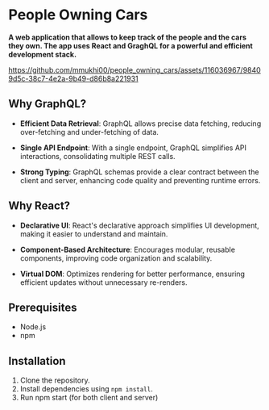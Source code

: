 # People Owning Cars
<strong> A web application that allows to keep track of the people and the cars they own. The app uses React and GraghQL for a powerful and efficient development stack. </strong>

https://github.com/mmukhi00/people_owning_cars/assets/116036967/98409d5c-38c7-4e2a-9b49-d86b8a221931

## Why GraphQL?

- **Efficient Data Retrieval**: GraphQL allows precise data fetching, reducing over-fetching and under-fetching of data.

- **Single API Endpoint**: With a single endpoint, GraphQL simplifies API interactions, consolidating multiple REST calls.

- **Strong Typing**: GraphQL schemas provide a clear contract between the client and server, enhancing code quality and preventing runtime errors.

## Why React?

- **Declarative UI**: React's declarative approach simplifies UI development, making it easier to understand and maintain.

- **Component-Based Architecture**: Encourages modular, reusable components, improving code organization and scalability.

- **Virtual DOM**: Optimizes rendering for better performance, ensuring efficient updates without unnecessary re-renders.

## Prerequisites

- Node.js
- npm

## Installation

1. Clone the repository.
2. Install dependencies using `npm install`.
3. Run npm start (for both client and server)
